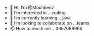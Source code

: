 - 👋 Hi, I’m @Mouhbenz
- 👀 I’m interested in ...coding
- 🌱 I’m currently learning ...java
- 💞️ I’m looking to collaborate on ...teams
- 📫 How to reach me ...0667088966

<!---
Mouhbenz/Mouhbenz is a ✨ special ✨ repository because its `README.md` (this file) appears on your GitHub profile.
You can click the Preview link to take a look at your changes.
--->
